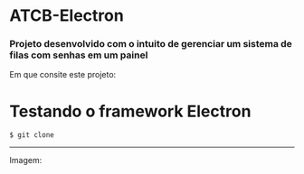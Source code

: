 # ATCB-Electron

### Projeto desenvolvido com o intuito de gerenciar um sistema de filas com senhas em um painel

Em que consite este projeto:

# Testando o framework Electron

```
$ git clone 
```
---

Imagem:
